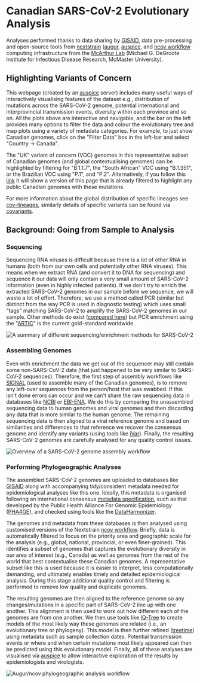 # Canadian SARS-CoV-2 Evolutionary Analysis

Analyses performed thanks to data sharing by [GISAID](https://gisaid.org), 
data pre-processing and open-source tools from [nextstrain](https://nextstrain.org) ([augur](https://github.com/nextstrain/augur), [auspice](https://github.com/nextstrain/auspice), and [ncov workflow](https://github.com/nextstrain/ncov)
computing infrastructure from the [McArthur Lab](https://mcarthurbioinformatics.ca) (Michael G. DeGroote Institute for Infectious Disease Research, McMaster University).

## Highlighting Variants of Concern

This webpage (created by an [auspice](https://github.com/nextstrain/auspice) server) includes many useful ways of interactively visualising features of the dataset e.g., distribution of mutations across the SARS-CoV-2 genome, potential international and interprovincial transmission events, diversity within each province and so on.
All the plots above are interactive and navigable, and the bar on the left provides many options to filter the data and colour the evolutionary tree and map plots using a variety of metadata categories.
For example, to just show Canadian genomes, click on the "Filter Data" box in the left-bar and select "Country -> Canada".

The "UK" variant of concern (VOC) genomes in this representative subset of Canadian genomes (and global contextualising genomes) can be highlighted by filtering for "B.1.1.7", the "South African" VOC using "B.1.351", or the Brazilian VOC using "P.1", and "P.2".
Alternatively, if you follow this [link](http://auspice.finlaymagui.re/ncov/north-america/canada?f_country=Canada&f_pangolin_lineage=B.1.1.7,B.1.351,P.1,P.2) 
it will show a version of this page that is already filtered to highlight any public Canadian genomes with these mutations.

For more information about the global distribution of specific lineages see [cov-lineages](https://cov-lineages.org/), similarly details of specific variants can be found via [covariants](https://covariants.org/).

## Background: Going from Sample to Analysis

### Sequencing 

Sequencing RNA viruses is difficult because there is a lot of other RNA in humans (both from our own cells and potentially other RNA viruses).
This means when we extract RNA (and convert it to DNA for sequencing) and sequence it our data will only contain a very small amount of SARS-CoV-2 information (even in highly infected patients).
If we don't try to enrich the extracted SARS-CoV-2 genomes in our sample before we sequence, we will waste a lot of effort.
Therefore, we use a method called PCR (similar but distinct from the way PCR is used in diagnostic testing) which uses small "tags" matching SARS-CoV-2 to amplify the SARS-CoV-2 genomes in our sample.
Other methods do exist ([compared here](https://www.mdpi.com/1999-4915/12/8/895)) but PCR enrichment using the "[ARTIC](https://www.ncbi.nlm.nih.gov/pmc/articles/PMC7480024/)" is the current gold-standard worldwide.

![A summary of different sequencing/enrichment methods for SARS-CoV-2](https://finlaymagui.re/assets/sequencing.png)

### Assembling Genomes 

Even with enrichment the data we get out of the sequencer may still contain some non-SARS-CoV-2 data (that just happened to be very similar to SARS-CoV-2 sequences).
Therefore, the first step of assembly workflows like [SIGNAL](https://github.com/jaleezyy/covid-19-signal) (used to assemble many of the Canadian genomes), is to remove any left-over sequences from the person/host that was swabbed.
If this isn't done errors can occur and we can't share the raw sequencing data in databases like [NCBI](https://www.ncbi.nlm.nih.gov/) or [EBI-ENA](https://www.ebi.ac.uk/ena/browser/home).
We do this by comparing the unassembled sequencing data to human genomes and viral genomes and then discarding any data that is more similar to the human genome.
The remaining sequencing data is then aligned to a viral reference genome and based on similarities and differences to that reference we recover the consensus genome and identify any variants (using tools like [iVar](https://github.com/andersen-lab/ivar)).
Finally, the resulting SARS-CoV-2 genomes are carefully analysed for any quality control issues.

![Overview of a SARS-CoV-2 genome assembly workflow](https://finlaymagui.re/assets/assembly.png)


### Performing Phylogeographic Analyses

The assembled SARS-CoV-2 genomes are uploaded to databases like [GISAID](https://www.gisaid.org/) along with accompanying tidy/consistent metadata needed for epidemiological analyses like this one.
Ideally, this metadata is organised following an international consensus [metadata specification](https://www.preprints.org/manuscript/202008.0220/v1), such as that developed by the Public Health Alliance For Genomic Epidemiology ([PHA4GE](https://pha4ge.org/)), and checked using tools like the [DataHarmonizer](https://github.com/Public-Health-Bioinformatics/DataHarmonizer).

The genomes and metadata from these databases is then analysed using customised versions of the Nextstrain [ncov workflow](https://github.com/nextstrain/ncov).
Briefly, data is automatically filtered to focus on the priority area and geographic scale for the analysis (e.g., global, national, provincial, or even finer-grained).
This identifies a subset of genomes that captures the evolutionary diversity in our area of interest (e.g., Canada) as well as genomes from the rest of the world that best contextualise these Canadian genomes.
A representative subset like this is used because it is easier to interpret, less computationally demanding, and ultimately enables timely and detailed epidemiological analysis.
During this stage additional quality control and filtering is performed to remove low quality and duplicate genomes.

The resulting genomes are then aligned to the reference genome so any changes/mutations in a specific part of SARS-CoV-2 line up with one another.
This alignment is then used to work out how different each of the genomes are from one another.
We then use tools like [IQ-Tree](http://www.iqtree.org/) to create models of the most likely way these genomes are related (i.e., an evolutionary tree or phylogeny).
This model is then further refined ([treetime](https://github.com/neherlab/treetime)) using metadata such as sample collection dates.
Potential transmission events or where and when certain mutations most likely appeared can then be predicted using this evolutionary model.
Finally, all of these analyses are visualised via [auspice](https://github.com/nextstrain/auspice) to allow interactive exploration of the results by epidemiologists and virologists.

![Augur/ncov phylogeographic analysis workflow](https://finlaymagui.re/assets/augur.png)


